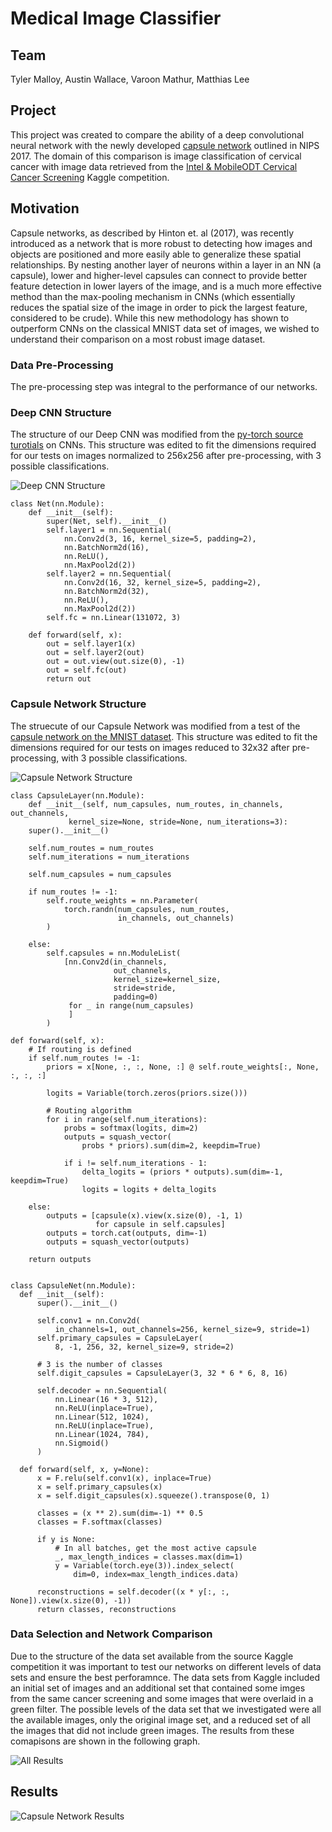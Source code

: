 # Medical Image Classifier

## Team
Tyler Malloy, Austin Wallace, Varoon Mathur, Matthias Lee

## Project 
This project was created to compare the ability of a deep convolutional neural network with the newly developed [capsule network](http://papers.nips.cc/paper/6975-dynamic-routing-between-capsules.pdf) outlined in NIPS 2017. The domain of this comparison is image classification of cervical cancer with image data retrieved from the [Intel & MobileODT Cervical Cancer Screening](https://www.kaggle.com/c/intel-mobileodt-cervical-cancer-screening) Kaggle competition.

## Motivation
Capsule networks, as described by Hinton et. al (2017), was recently introduced as a network that is more robust to detecting how images and objects are positioned and more easily able to generalize these spatial relationships. By nesting another layer of neurons within a layer in an NN (a capsule), lower and higher-level capsules can connect to provide better feature detection in lower layers of the image, and is a much more effective method than the max-pooling mechanism in CNNs (which essentially reduces the spatial size of the image in order to pick the largest feature, considered to be crude). While this new methodology has shown to outperform CNNs on the classical MNIST data set of images, we wished to understand their comparison on a most robust image dataset.

### Data Pre-Processing 

The pre-processing step was integral to the performance of our networks. 

### Deep CNN Structure

The structure of our Deep CNN was modified from the [py-torch source turotials](https://github.com/yunjey/pytorch-tutorial/blob/master/tutorials/02-intermediate/convolutional_neural_network/main.py) on CNNs. 
This structure was edited to fit the dimensions required for our tests on images normalized to 256x256 after pre-processing, with 3 possible classifications.  

![Deep CNN Structure](https://i.imgur.com/pMZmyXL.png)

    class Net(nn.Module):
        def __init__(self):
            super(Net, self).__init__()
            self.layer1 = nn.Sequential(
                nn.Conv2d(3, 16, kernel_size=5, padding=2),
                nn.BatchNorm2d(16),
                nn.ReLU(),
                nn.MaxPool2d(2))
            self.layer2 = nn.Sequential(
                nn.Conv2d(16, 32, kernel_size=5, padding=2),
                nn.BatchNorm2d(32),
                nn.ReLU(),
                nn.MaxPool2d(2))
            self.fc = nn.Linear(131072, 3)
            
        def forward(self, x):
            out = self.layer1(x)
            out = self.layer2(out)
            out = out.view(out.size(0), -1)
            out = self.fc(out)
            return out

### Capsule Network Structure

The struecute of our Capsule Network was modified from a test of the [capsule network on the MNIST dataset](https://github.com/gram-ai/capsule-networks). 
This structure was edited to fit the dimensions required for our tests on images reduced to 32x32 after pre-processing, with 3 possible classifications.  

![Capsule Network Structure](https://i.imgur.com/7qcCQQI.png) 

    class CapsuleLayer(nn.Module):
        def __init__(self, num_capsules, num_routes, in_channels, out_channels,
                 kernel_size=None, stride=None, num_iterations=3):
        super().__init__()
    
        self.num_routes = num_routes
        self.num_iterations = num_iterations
    
        self.num_capsules = num_capsules
    
        if num_routes != -1:
            self.route_weights = nn.Parameter(
                torch.randn(num_capsules, num_routes,
                            in_channels, out_channels)
            )
    
        else:
            self.capsules = nn.ModuleList(
                [nn.Conv2d(in_channels,
                           out_channels,
                           kernel_size=kernel_size,
                           stride=stride,
                           padding=0)
                 for _ in range(num_capsules)
                 ]
            )
    
    def forward(self, x):
        # If routing is defined
        if self.num_routes != -1:
            priors = x[None, :, :, None, :] @ self.route_weights[:, None, :, :, :]
    
            logits = Variable(torch.zeros(priors.size()))
    
            # Routing algorithm
            for i in range(self.num_iterations):
                probs = softmax(logits, dim=2)
                outputs = squash_vector(
                    probs * priors).sum(dim=2, keepdim=True)
    
                if i != self.num_iterations - 1:
                    delta_logits = (priors * outputs).sum(dim=-1, keepdim=True)
                    logits = logits + delta_logits
    
        else:
            outputs = [capsule(x).view(x.size(0), -1, 1)
                       for capsule in self.capsules]
            outputs = torch.cat(outputs, dim=-1)
            outputs = squash_vector(outputs)
    
        return outputs
    
    
    class CapsuleNet(nn.Module):
      def __init__(self):
          super().__init__()
    
          self.conv1 = nn.Conv2d(
              in_channels=1, out_channels=256, kernel_size=9, stride=1)
          self.primary_capsules = CapsuleLayer(
              8, -1, 256, 32, kernel_size=9, stride=2)
    
          # 3 is the number of classes
          self.digit_capsules = CapsuleLayer(3, 32 * 6 * 6, 8, 16)
    
          self.decoder = nn.Sequential(
              nn.Linear(16 * 3, 512),
              nn.ReLU(inplace=True),
              nn.Linear(512, 1024),
              nn.ReLU(inplace=True),
              nn.Linear(1024, 784),
              nn.Sigmoid()
          )
    
      def forward(self, x, y=None):
          x = F.relu(self.conv1(x), inplace=True)
          x = self.primary_capsules(x)
          x = self.digit_capsules(x).squeeze().transpose(0, 1)
    
          classes = (x ** 2).sum(dim=-1) ** 0.5
          classes = F.softmax(classes)
    
          if y is None:
              # In all batches, get the most active capsule
              _, max_length_indices = classes.max(dim=1)
              y = Variable(torch.eye(3)).index_select(
                  dim=0, index=max_length_indices.data)
    
          reconstructions = self.decoder((x * y[:, :, None]).view(x.size(0), -1))
          return classes, reconstructions


### Data Selection and Network Comparison

Due to the structure of the data set available from the source Kaggle competition it was important to test our networks on different levels of data sets and ensure the best perforamnce. 
The data sets from Kaggle included an initial set of images and an additional set that contained some imges from the same cancer screening and some images that were overlaid in a green filter. 
The possible levels of the data set that we investigated were all the available images, only the original image set, and a reduced set of all the images that did not include green images. 
The results from these comapisons are shown in the following graph. 

![All Results](https://i.imgur.com/zMyAY8M.png)

## Results 

![Capsule Network Results](https://i.imgur.com/rjEJibM.png)
